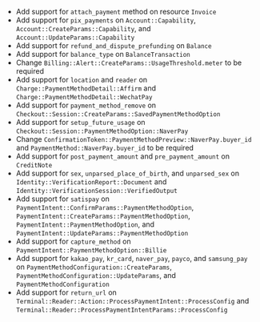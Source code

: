 * Add support for `attach_payment` method on resource `Invoice`
* Add support for `pix_payments` on `Account::Capability`, `Account::CreateParams::Capability`, and `Account::UpdateParams::Capability`
* Add support for `refund_and_dispute_prefunding` on `Balance`
* Add support for `balance_type` on `BalanceTransaction`
* Change `Billing::Alert::CreateParams::UsageThreshold.meter` to be required
* Add support for `location` and `reader` on `Charge::PaymentMethodDetail::Affirm` and `Charge::PaymentMethodDetail::WechatPay`
* Add support for `payment_method_remove` on `Checkout::Session::CreateParams::SavedPaymentMethodOption`
* Add support for `setup_future_usage` on `Checkout::Session::PaymentMethodOption::NaverPay`
* Change `ConfirmationToken::PaymentMethodPreview::NaverPay.buyer_id` and `PaymentMethod::NaverPay.buyer_id` to be required
* Add support for `post_payment_amount` and `pre_payment_amount` on `CreditNote`
* Add support for `sex`, `unparsed_place_of_birth`, and `unparsed_sex` on `Identity::VerificationReport::Document` and `Identity::VerificationSession::VerifiedOutput`
* Add support for `satispay` on `PaymentIntent::ConfirmParams::PaymentMethodOption`, `PaymentIntent::CreateParams::PaymentMethodOption`, `PaymentIntent::PaymentMethodOption`, and `PaymentIntent::UpdateParams::PaymentMethodOption`
* Add support for `capture_method` on `PaymentIntent::PaymentMethodOption::Billie`
* Add support for `kakao_pay`, `kr_card`, `naver_pay`, `payco`, and `samsung_pay` on `PaymentMethodConfiguration::CreateParams`, `PaymentMethodConfiguration::UpdateParams`, and `PaymentMethodConfiguration`
* Add support for `return_url` on `Terminal::Reader::Action::ProcessPaymentIntent::ProcessConfig` and `Terminal::Reader::ProcessPaymentIntentParams::ProcessConfig`